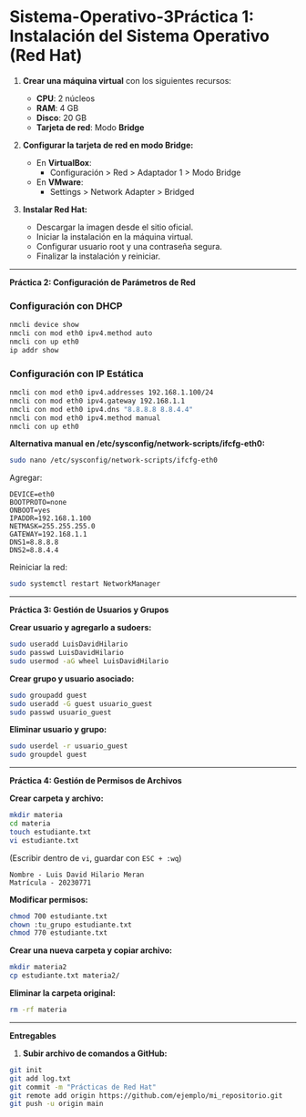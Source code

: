 # Sistema-Operativo-3**Práctica 1: Instalación del Sistema Operativo (Red Hat)**

1. **Crear una máquina virtual** con los siguientes recursos:
   - **CPU**: 2 núcleos
   - **RAM**: 4 GB
   - **Disco**: 20 GB
   - **Tarjeta de red**: Modo **Bridge**

2. **Configurar la tarjeta de red en modo Bridge:**
   - En **VirtualBox**:
     - Configuración > Red > Adaptador 1 > Modo Bridge
   - En **VMware**:
     - Settings > Network Adapter > Bridged

3. **Instalar Red Hat:**
   - Descargar la imagen desde el sitio oficial.
   - Iniciar la instalación en la máquina virtual.
   - Configurar usuario root y una contraseña segura.
   - Finalizar la instalación y reiniciar.

---

**Práctica 2: Configuración de Parámetros de Red**

### **Configuración con DHCP**
```bash
nmcli device show
nmcli con mod eth0 ipv4.method auto
nmcli con up eth0
ip addr show
```

### **Configuración con IP Estática**
```bash
nmcli con mod eth0 ipv4.addresses 192.168.1.100/24
nmcli con mod eth0 ipv4.gateway 192.168.1.1
nmcli con mod eth0 ipv4.dns "8.8.8.8 8.8.4.4"
nmcli con mod eth0 ipv4.method manual
nmcli con up eth0
```

**Alternativa manual en /etc/sysconfig/network-scripts/ifcfg-eth0:**
```bash
sudo nano /etc/sysconfig/network-scripts/ifcfg-eth0
```
Agregar:
```
DEVICE=eth0
BOOTPROTO=none
ONBOOT=yes
IPADDR=192.168.1.100
NETMASK=255.255.255.0
GATEWAY=192.168.1.1
DNS1=8.8.8.8
DNS2=8.8.4.4
```

Reiniciar la red:
```bash
sudo systemctl restart NetworkManager
```

---

**Práctica 3: Gestión de Usuarios y Grupos**

**Crear usuario y agregarlo a sudoers:**
```bash
sudo useradd LuisDavidHilario
sudo passwd LuisDavidHilario
sudo usermod -aG wheel LuisDavidHilario
```

**Crear grupo y usuario asociado:**
```bash
sudo groupadd guest
sudo useradd -G guest usuario_guest
sudo passwd usuario_guest
```

**Eliminar usuario y grupo:**
```bash
sudo userdel -r usuario_guest
sudo groupdel guest
```

---

**Práctica 4: Gestión de Permisos de Archivos**

**Crear carpeta y archivo:**
```bash
mkdir materia
cd materia
touch estudiante.txt
vi estudiante.txt
```
(Escribir dentro de `vi`, guardar con `ESC + :wq`)
```
Nombre - Luis David Hilario Meran
Matrícula - 20230771
```

**Modificar permisos:**
```bash
chmod 700 estudiante.txt
chown :tu_grupo estudiante.txt
chmod 770 estudiante.txt
```

**Crear una nueva carpeta y copiar archivo:**
```bash
mkdir materia2
cp estudiante.txt materia2/
```

**Eliminar la carpeta original:**
```bash
rm -rf materia
```

---

**Entregables**

1. **Subir archivo de comandos a GitHub:**
```bash
git init
git add log.txt
git commit -m "Prácticas de Red Hat"
git remote add origin https://github.com/ejemplo/mi_repositorio.git
git push -u origin main
```


